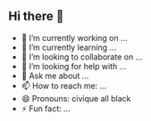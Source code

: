 ## Hi there 👋
- 🔭 I’m currently working on ...
- 🌱 I’m currently learning ...
- 👯 I’m looking to collaborate on ...
- 🤔 I’m looking for help with ...
- 💬 Ask me about ...
- 📫 How to reach me: ...
- 😄 Pronouns: civique all black 
- ⚡ Fun fact: ...


<!--
**liaxz/liaxz** is a ✨ _special_ ✨ repository because its `README.md` (this file) appears on your GitHub profile.

Here are some ideas to get you started:

oi
-->
